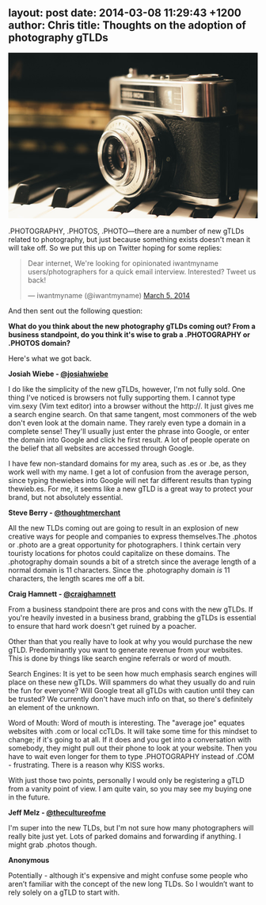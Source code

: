 layout: post
date: 2014-03-08 11:29:43 +1200
author: Chris
title: Thoughts on the adoption of photography gTLDs
----

<!-- excerpt -->

![Camera](/media/2014-03-10-camera.jpg)

.PHOTOGRAPHY, .PHOTOS, .PHOTO—there are a number of new gTLDs related to photography, but just because something exists doesn't mean it will take off. So we put this up on Twitter hoping for some replies:

<blockquote class="twitter-tweet" lang="en"><p>Dear internet, &#10;&#10;We&#39;re looking for opinionated iwantmyname users/photographers for a quick email interview. Interested? Tweet us back!</p>&mdash; iwantmyname (@iwantmyname) <a href="https://twitter.com/iwantmyname/statuses/441344749686226944">March 5, 2014</a></blockquote>
<script async src="//platform.twitter.com/widgets.js" charset="utf-8"></script>

<!-- /excerpt -->

And then sent out the following question:

**What do you think about the new photography gTLDs coming out? From a business standpoint, do you think it's wise to grab a .PHOTOGRAPHY or .PHOTOS domain?**

Here's what we got back.

**Josiah Wiebe - [@josiahwiebe](https://twitter.com/josiahwiebe)**

I do like the simplicity of the new gTLDs, however, I'm not fully sold. One thing I've noticed is browsers not fully supporting them. I cannot type vim.sexy (Vim text editor) into a browser without the http://. It just gives me a search engine search. On that same tangent, most commoners of the web don't even look at the domain name. They rarely even type a domain in a complete sense! They'll usually just enter the phrase into Google, or enter the domain into Google and click he first result. A lot of people operate on the belief that all websites are accessed through Google. 

I have few non-standard domains for my area, such as .es or .be, as they work well with my name. I get a lot of confusion from the average person, since typing thewiebes into Google will net far different results than typing thewieb.es. For me, it seems like a new gTLD is a great way to protect your brand, but not absolutely essential. 

**Steve Berry - [@thoughtmerchant](https://twitter.com/thoughtmerchant)**

All the new TLDs coming out are going to result in an explosion of new creative ways for people and companies to express themselves.The .photos or .photo are a great opportunity for photographers. I think certain very touristy locations for photos could capitalize on these domains. The .photography domain sounds a bit of a stretch since the average length of a normal domain is 11 characters. Since the .photography domain *is* 11 characters, the length scares me off a bit.

**Craig Hamnett - [@craighamnett](https://twitter.com/craighamnett)**

From a business standpoint there are pros and cons with the new gTLDs. If you're heavily invested in a business brand, grabbing the gTLDs is essential to ensure that hard work doesn't get ruined by a poacher.

Other than that you really have to look at why you would purchase the new gTLD. Predominantly you want to generate revenue from your websites. This is done by things like search engine referrals or word of mouth.

Search Engines: It is yet to be seen how much emphasis search engines will place on these new gTLDs. Will spammers do what they usually do and ruin the fun for everyone? Will Google treat all gTLDs with caution until they can be trusted? We currently don't have much info on that, so there's definitely an element of the unknown. 

Word of Mouth: Word of mouth is interesting. The "average joe" equates websites with .com or local ccTLDs. It will take some time for this mindset to change; if it's going to at all. If it does and you get into a conversation with somebody, they might pull out their phone to look at your website. Then you have to wait even longer for them to type .PHOTOGRAPHY instead of .COM - frustrating. There is a reason why KISS works.

With just those two points, personally I would only be registering a gTLD from a vanity point of view. I am quite vain, so you may see my buying one in the future.

**Jeff Melz - [@thecultureofme](https://twitter.com/thecultureofme)**

I'm super into the new TLDs, but I'm not sure how many photographers will really bite just yet. Lots of parked domains and forwarding if anything. I might grab .photos though.

**Anonymous**

Potentially - although it's expensive and might confuse some people who aren’t familiar with the concept of the new long TLDs. So I wouldn’t want to rely solely on a gTLD to start with.